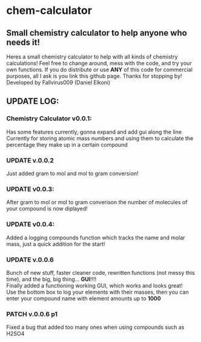 # **chem-calculator**
## **Small chemistry calculator to help anyone who needs it!**
Heres a small chemistry calculator to help with all kinds of chemistry calculations! Feel free to change around, mess with the code, and try your own functions. If you do distribute or use **ANY** of this code for commercial purposes, all I ask is you link this github page. Thanks for stopping by!</br>
Developed by Fallvirus009 (Daniel Elkoni)
## **UPDATE LOG:**
### **Chemistry Calculator v0.0.1:**
Has some features currently, gonna expand and add gui along the line
Currently for storing atomic mass numbers and using them to calculate the percentage they make up in a certain compound
### **UPDATE v.0.0.2**
Just added gram to mol and mol to gram conversion!
### **UPDATE v0.0.3:**
After gram to mol or mol to gram converison the number of molecules of your compound is now diplayed!
### **UPDATE v0.0.4:**
Added a logging compounds function which tracks the name and molar mass, just a quick addition for the start!
### **UPDATE v.0.0.6**
Bunch of new stuff, faster cleaner code, rewritten functions (not messy this time), and the big, big thing... **GUI**!!!! </br>
Finally added a functioning working GUI, which works and looks great! </br>
Use the bottom box to log your elements with their masses, then you can enter your compound name with element amounts up to **1000**
### **PATCH v.0.0.6 p1**
Fixed a bug that added too many ones when using compounds such as H2SO4

